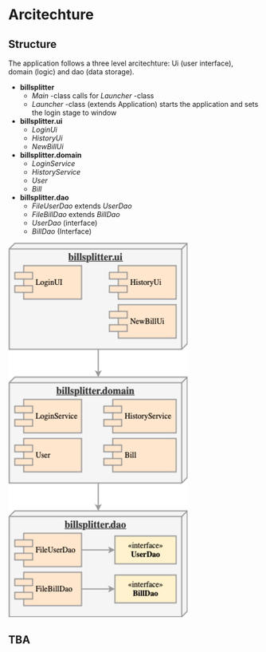 # Arcitechture

## Structure

The application follows a three level arcitechture: Ui (user interface), domain (logic) and dao (data storage).

- **billsplitter**
  - _Main_ -class calls for _Launcher_ -class
  - _Launcher_ -class (extends Application) starts the application and sets the login stage to window
- **billsplitter.ui**
  - _LoginUi_ 
  - _HistoryUi_ 
  - _NewBillUi_ 
- **billsplitter.domain**
  - _LoginService_ 
  - _HistoryService_ 
  - _User_ 
  - _Bill_ 
- **billsplitter.dao**
  - _FileUserDao_ extends _UserDao_
  - _FileBillDao_ extends _BillDao_
  - _UserDao_ (interface)
  - _BillDao_ (Interface)

<img src=resources/structure.png width="360">

## TBA

